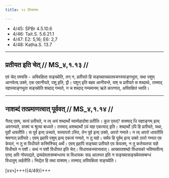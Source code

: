 ```yaml
---
title: १२ टिप्पणयः

---
```

- 4/45: ŚPBr 4.5.10.6
- 4/46: Tait.S. 5.6.21.1
- 4/47: E2: 5,16; E6: 2,7
- 4/48: Kaṭha.S. 13.7

____________________________________________


## प्रतीयत इति चेत् // MS_४,१.१३ //

एवं चेत् पश्यसि - अविवक्षिता सङ्ख्येति, तन् न, प्रतीयते हि सङ्ख्याख्यातवचनस्याङ्गभूता, यथा पशुम् आनयेत्य् उक्ते, एक एवानीयते, पशू इति, द्वौ। पशून् इति बहव आनीयन्ते, यश् च प्रतीयते स शब्दार्थः, तस्माद् यज्ञस्याङ्गभूता सङ्ख्येति शब्दाद् गम्यते, न च शब्दाद् गम्यमानम् ऋते कारणात्, अविवक्षितं भवति।


____________________________________________


## नाशब्दं तत्प्रमाणत्वात् पूर्ववत् // MS_४,१.१४ //
नैतद् एवम्, सत्यं प्रतीयते, न त्व् अयं शब्दार्थो व्यामोहादोषा प्रतीतिः। कुत एतत्? वाक्याद् धि यज्ञाङ्गम् इत्य् अवगम्यते, वाक्यं च श्रुत्या बाध्यते। तस्माद् अशब्दार्थो ऽयं यज्ञ एकत्वाद् इति। शब्दार्थो ऽपि हि प्रतीयते, यथा, पूर्वो धावतीति। स पूर्व इत्य् उच्यते, यस्यापरो ऽस्ति, तेन पूर्व इत्य् उक्ते, अपरो गम्यते। न त्व् अपरो धावतीति श्रवणात् प्रतीयते। एवम् इहापि पशुम् इत्य् एकत्वं गम्यते, न तु यज्ञे। यथैव हि पूर्वम् इत्य् उक्ते ऽपरो गम्यत एव केवलं, न तु स विधीयते कस्मिंश्चिद् अर्थे। एवम् इहापि सङ्ख्या प्रतीयते एव केवलम्, न तु कर्तव्यतया यज्ञे विधीयते न पशौ।
कथं न पशौ विधीयत इति चेत्। विधायकस्याभावात्। आख्यातशब्दो विधायको भविष्यतीत्य् एतद् अपि नोपपद्यते, द्रव्यदेवतासम्बन्धस्य स विधायकः सन्न् आलभत इति न सङ्ख्यासङ्ख्येयसम्बन्धं विधातुम् अर्हतीति। भिद्येत हि तथा वाक्यम्। तस्माद् अविवक्षिता सङ्ख्येति।

[४४५]+++({4/49})+++